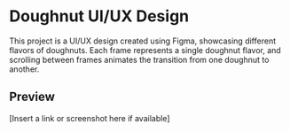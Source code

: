 # Doughnut UI/UX Design

This project is a UI/UX design created using Figma, showcasing different flavors of doughnuts. Each frame represents a single doughnut flavor, and scrolling between frames animates the transition from one doughnut to another.

## Preview

[Insert a link or screenshot here if available]
